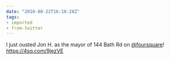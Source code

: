 ```yaml
---
date: "2010-08-22T16:10:28Z"
tags:
- imported
- from-twitter
---
```

I just ousted Jon H. as the mayor of 144 Bath Rd on [@foursquare](/twitter/#/foursquare)\! https://4sq.com/9jezVE
